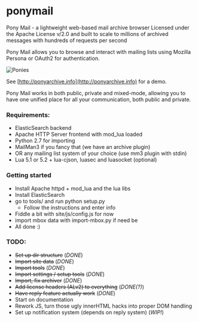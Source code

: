 # ponymail
Pony Mail - a lightweight web-based mail archive browser
Licensed under the Apache License v/2.0 and built to scale 
to millions of archived messages with hundreds of requests 
per second

Pony Mail allows you to browse and interact with mailing lists 
using Mozilla Persona or OAuth2 for authentication.

![Ponies](https://github.com/Humbedooh/ponymail/blob/master/site/images/demo.png)

See [http://ponyarchive.info](http://ponyarchive.info) for a demo.

Pony Mail works in both public, private and mixed-mode, allowing you 
to have one unified place for all your communication, both public and 
private.

### Requirements: ###

* ElasticSearch backend
* Apache HTTP Server frontend with mod_lua loaded
* Python 2.7 for importing
* MailMan3 if you fancy that (we have an archive plugin)
* OR any mailing list system of your choice (use mm3 plugin with stdin)
* Lua 5.1 or 5.2 + lua-cjson, luasec and luasocket (optional)


### Getting started ###

* Install Apache httpd + mod_lua and the lua libs
* Install ElasticSearch
* go to tools/ and run python setup.py
  * Follow the instructions and enter info
* Fiddle a bit with site/js/config.js for now
* import mbox data with import-mbox.py if need be
* All done :)


### TODO: ###
* ~~Set up dir structure~~ (*DONE*)
* ~~Import site data~~ (*DONE*)
* ~~Import tools~~ (*DONE*)
* ~~Import settings / setup tools~~ (*DONE*)
* ~~Import, fix archiver~~ (*DONE*)
* ~~Add license headers (ALv2) to everything~~ (*DONE(?)*)
* ~~Have reply feature actually work~~ (*DONE*)
* Start on documentation
* Rework JS, turn those ugly innerHTML hacks into proper DOM handling
* Set up notification system (depends on reply system) (*WIP!*)

